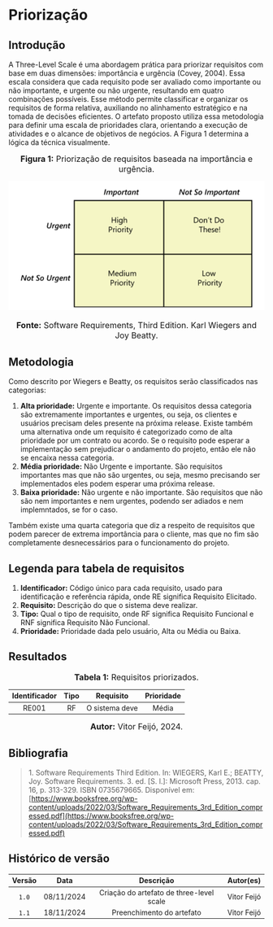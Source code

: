 # Priorização 

## Introdução

A Three-Level Scale é uma abordagem prática para priorizar requisitos com base em duas dimensões: importância e urgência (Covey, 2004). Essa escala considera que cada requisito pode ser avaliado como importante ou não importante, e urgente ou não urgente, resultando em quatro combinações possíveis. Esse método permite classificar e organizar os requisitos de forma relativa, auxiliando no alinhamento estratégico e na tomada de decisões eficientes. O artefato proposto utiliza essa metodologia para definir uma escala de prioridades clara, orientando a execução de atividades e o alcance de objetivos de negócios. A Figura 1 determina a lógica da técnica visualmente. 

<center>

<font size="3"><p><b>Figura 1:</b> Priorização de requisitos baseada na importância e urgência.</p></font>
![Quadro three-level scale](../assets/three_level.png)
<font size="3"><p><b>Fonte:</b> Software Requirements, Third Edition. Karl Wiegers and Joy Beatty.</p></font>
</center>

## Metodologia

Como descrito por Wiegers e Beatty, os requisitos serão classificados nas categorias:

1. **Alta prioridade:** Urgente e importante. Os requisitos dessa categoria são extremamente importantes e urgentes, ou seja, os clientes e usuários precisam deles presente na próxima release. Existe também uma alternativa onde um requisito é categorizado como de alta prioridade por um contrato ou acordo. Se o requisito pode esperar a implementação sem prejudicar o andamento do projeto, então ele não se encaixa nessa categoria.
2. **Média prioridade:** Não Urgente e importante. São requisitos importantes mas que não são urgentes, ou seja, mesmo precisando ser implementados eles podem esperar uma próxima release.
3. **Baixa prioridade:** Não urgente e não importante. São requisitos que não são nem importantes e nem urgentes, podendo ser adiados e nem implemntados, se for o caso.

Também existe uma quarta categoria que diz a respeito de requisitos que podem parecer de extrema importância para o cliente, mas que no fim são completamente desnecessários para o funcionamento do projeto.

## Legenda para tabela de requisitos

1. **Identificador:** Código único para cada requisito, usado para identificação e referência rápida, onde RE significa Requisito Elicitado.
2. **Requisito:** Descrição do que o sistema deve realizar.
3. **Tipo:** Qual o tipo de requisito, onde RF significa Requisito Funcional e RNF significa Requisito Não Funcional.
4. **Prioridade:** Prioridade dada pelo usuário, Alta ou Média ou Baixa.

## Resultados

<center>

<font size="3"><p><b>Tabela 1:</b> Requisitos priorizados.</p></font>

| Identificador | Tipo | Requisito | Prioridade |
| :-: | :-: | :-: | :-: |
| RE001 | RF | O sistema deve | Média |

<font size="3"><p><b>Autor:</b> Vitor Feijó, 2024.</p></font>

</center>

## Bibliografia

></a> 1. Software Requirements Third Edition. In: WIEGERS, Karl E.; BEATTY, Joy. Software Requirements. 3. ed. [S. l.]: Microsoft Press, 2013. cap. 16, p. 313-329. ISBN 0735679665. Disponível em: [https://www.booksfree.org/wp-content/uploads/2022/03/Software_Requirements_3rd_Edition_compressed.pdf](https://www.booksfree.org/wp-content/uploads/2022/03/Software_Requirements_3rd_Edition_compressed.pdf)

## Histórico de versão
| Versão | Data | Descrição | Autor(es) |
| :-: | :-: | :-: | :-: |
| `1.0` | 08/11/2024 | Criação do artefato de three-level scale | Vitor Feijó |
| `1.1` | 18/11/2024 | Preenchimento do artefato | Vitor Feijó |